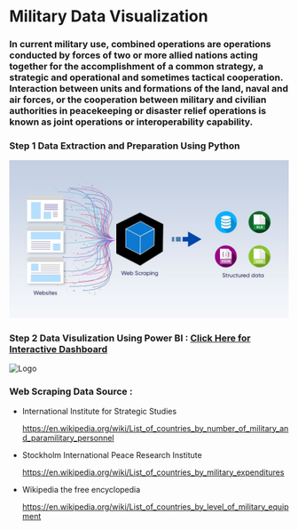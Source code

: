 
# Military Data Visualization 
### In current military use, combined operations are operations conducted by forces of two or more allied nations acting together for the accomplishment of a common strategy, a strategic and operational and sometimes tactical cooperation. Interaction between units and formations of the land, naval and air forces, or the cooperation between military and civilian authorities in peacekeeping or disaster relief operations is known as joint operations or interoperability capability.

### Step 1 Data Extraction and Preparation Using Python 
![logo](https://github.com/MohammadSohail947114/Data-Analyst-Projects/blob/8361f608adf46fde6060080e111889a5c06cba90/Military-Data-Visualization/arch.jpg)

### Step 2 Data Visulization Using Power BI : [Click Here for Interactive Dashboard](https://app.powerbi.com/view?r=eyJrIjoiNWM0YjI4YzgtZjllZS00YzczLWEwYzEtYWZhZWUwYzgzMjlkIiwidCI6IjAwMTM5NDg3LWRkNDUtNDQ2MS04OWU0LWViZWI1NzgxYmRlOCJ9&pageName=ReportSectione90641e03553077b60d4)
![Logo](https://github.com/MohammadSohail947114/Data-Analyst-Projects/blob/68c99ad2d252dc1d5be5ba0cc190446745d4d965/Military-Data-Visualization/Military%20dashboard%20.gif)

### Web Scraping Data Source :

- International Institute for Strategic Studies

   https://en.wikipedia.org/wiki/List_of_countries_by_number_of_military_and_paramilitary_personnel
   
- Stockholm International Peace Research Institute

   https://en.wikipedia.org/wiki/List_of_countries_by_military_expenditures
   
- Wikipedia the free encyclopedia 

  https://en.wikipedia.org/wiki/List_of_countries_by_level_of_military_equipment
   
